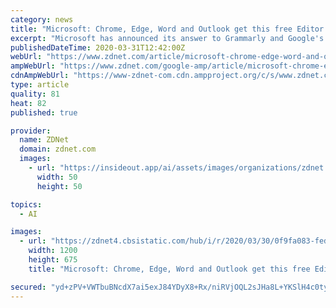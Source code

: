 ```yaml
---
category: news
title: "Microsoft: Chrome, Edge, Word and Outlook get this free Editor AI grammar assistant"
excerpt: "Microsoft has announced its answer to Grammarly and Google's recent AI updates for G Suite with the new Microsoft Editor browser extension coming to Chrome and Edge in the next few weeks. Microsoft Editor is an AI-powered tool that helps users with spelling and grammar in Word, Outlook, and any website via the browser extension. The tool is ..."
publishedDateTime: 2020-03-31T12:42:00Z
webUrl: "https://www.zdnet.com/article/microsoft-chrome-edge-word-and-outlook-get-this-free-editor-ai-grammar-assistant/"
ampWebUrl: "https://www.zdnet.com/google-amp/article/microsoft-chrome-edge-word-and-outlook-get-this-free-editor-ai-grammar-assistant/"
cdnAmpWebUrl: "https://www-zdnet-com.cdn.ampproject.org/c/s/www.zdnet.com/google-amp/article/microsoft-chrome-edge-word-and-outlook-get-this-free-editor-ai-grammar-assistant/"
type: article
quality: 81
heat: 82
published: true

provider:
  name: ZDNet
  domain: zdnet.com
  images:
    - url: "https://insideout.app/ai/assets/images/organizations/zdnet.com-50x50.jpg"
      width: 50
      height: 50

topics:
  - AI

images:
  - url: "https://zdnet4.cbsistatic.com/hub/i/r/2020/03/30/0f9fa083-fed0-409b-bc9b-1d357605b1ae/thumbnail/1200x675/c021471ff96cdf363eebc4f21f68ea4f/facerecognitionistock-1180902227.jpg"
    width: 1200
    height: 675
    title: "Microsoft: Chrome, Edge, Word and Outlook get this free Editor AI grammar assistant"

secured: "yd+zPV+VWTbuBNcdX7ai5exJ84YDyX8+Rx/niRVjOQL2sJHa8L+YKSlH4c0tyymIxM2SywhmzaddFonoFsUloQ3Oz14KL9o6RSrtAtlNYNrCn+F2WUKhJooggHFNQCAI/8/sbczRcZF+vmdWf3/by5LMvQaTk1aHjsuAHmY42vX6T+x8YTjdwfOFCI2rUMdm9nEh4CUJenFdFSw18B4zEN8BcQNqStzXwj6NX80x9MCk91ZIcKJs39kSoAnANR2aunzmVifcJ/Sy0s6Di2GhhwVVGywtAjq+8fY6I+6n3+qAiAd3NWvLBbdXWmU9KRw5CAsWQx0P3u9MA4HvQWbDTJH8Wu197LJZFf1oxVnWLX/LKC+HBGzu51YAH7QSoend0rvnsGmjPE3QSScyE2Ua2xhECkbTEYWLhAAAhJIEfxuUP2FWoOWAH0MQv4fha+a7B6/+xzZvRX6NhKWSufIibMjl7iHhXgvm/DbdcVw8Lws=;R00zG1xKVvN5WbZFzze86g=="
---
```


